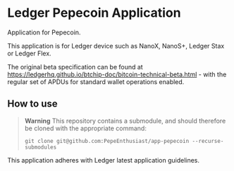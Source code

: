 # Ledger Pepecoin Application

Application for Pepecoin.

This application is for Ledger device such as NanoX, NanoS+, Ledger Stax or Ledger Flex.

The original beta specification can be found at https://ledgerhq.github.io/btchip-doc/bitcoin-technical-beta.html - with the regular set of APDUs for standard wallet operations enabled.

## How to use
> **Warning**
> This repository contains a submodule, and should therefore be cloned with the appropriate command: 
>
> `git clone git@github.com:PepeEnthusiast/app-pepecoin --recurse-submodules`

This application adheres with Ledger latest application guidelines.

